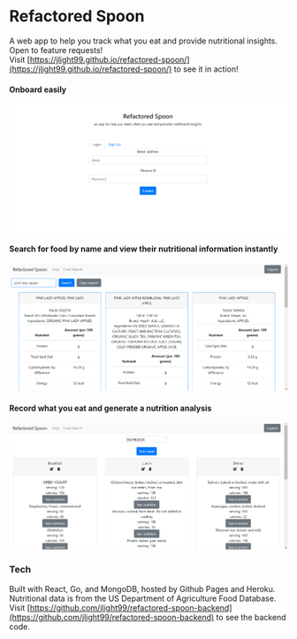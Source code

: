 # Refactored Spoon
A web app to help you track what you eat and provide nutritional insights. Open to feature requests!<br />
Visit [https://jlight99.github.io/refactored-spoon/](https://jlight99.github.io/refactored-spoon/) to see it in action!<br />

#### Onboard easily
![signinImg](/public/screenshots/signin.png)<br />

#### Search for food by name and view their nutritional information instantly
![foodsearchImg](/public/screenshots/foodsearch.png)<br />

#### Record what you eat and generate a nutrition analysis
![mealsImg](/public/screenshots/meals.png)<br />

### Tech
Built with React, Go, and MongoDB, hosted by Github Pages and Heroku. Nutritional data is from the US Department of Agriculture Food Database.<br />
Visit [https://github.com/jlight99/refactored-spoon-backend](https://github.com/jlight99/refactored-spoon-backend) to see the backend code.<br />
